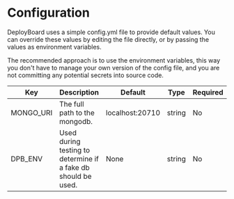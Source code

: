 # Configuration

DeployBoard uses a simple config.yml file to provide default values. You can override these values by editing the file directly, or by passing the values as environment variables.

The recommended approach is to use the environment variables, this way you don't have to manage your own version of the config file, and you are not committing any potential secrets into source code.

| Key | Description | Default | Type | Required |
|---|---|---|---|---|
| MONGO_URI | The full path to the mongodb. | localhost:20710 | string | No |
| DPB_ENV | Used during testing to determine if a fake db should be used. | None | string | No |
